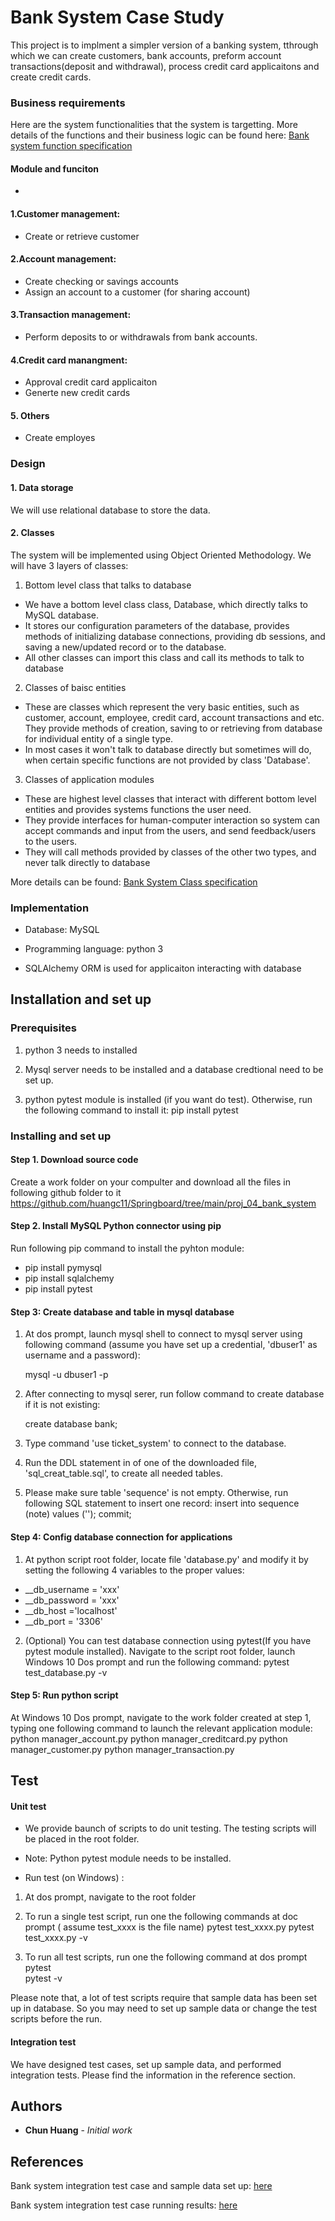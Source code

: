# Bank System Case Study


This project is to implment a simpler version of a banking system, tthrough which we can create customers, bank accounts, preform account transactions(deposit and withdrawal), process credit card applicaitons and create credit cards.


### Business requirements

Here are the system functionalities that the system is targetting. More details of the functions and their business logic can be found here: 
[Bank system function specification](https://github.com/huangc11/Springboard/blob/main/proj_04_bank_system/doc/OOP%20Project%20banking%20system%20function%20specification.pdf)

#### Module and funciton  
- 
#### 1.Customer management: 
- Create or retrieve customer
#### 2.Account management: 
- Create checking or savings accounts
- Assign an account to a customer (for sharing account)
#### 3.Transaction management: 
- Perform deposits to or withdrawals from bank accounts.
####  4.Credit card manangment:
- Approval credit card applicaiton
- Generte new credit cards
####  5. Others
- Create employes


### Design 

#### 1. Data storage

   We will use relational database to store the data. 

#### 2. Classes

   The system will be implemented using  Object Oriented Methodology.  We will have 3 layers of classes:

1. Bottom level class that talks to database
-  We have a bottom level class class,  Database, which directly talks to  MySQL database. 
-  It stores our configuration parameters of the database,  provides methods of initializing database connections, providing db sessions,  and saving a new/updated record or to the database. 
-  All other classes can import this class and call its methods to talk to database


2. Classes of  baisc entities
- These are classes which represent the very basic entities, such as customer,  account, employee, credit card, account transactions and etc. They provide methods of creation, saving to or retrieving  from database for individual entity of a single type.  
- In most cases it won't talk to database directly but sometimes will do, when certain specific functions are not provided by class 'Database'.


3.  Classes of  application modules
- These are highest  level classes that interact with different bottom level entities and provides systems functions the user need.  
- They provide interfaces for human-computer interaction so system can accept commands and input from the users, and send feedback/users to the users.
- They will call methods provided by classes of the other two types, and never talk directly to database


More details can be found: [Bank System Class specification](https://github.com/huangc11/Springboard/blob/main/proj_04_bank_system/doc/OOP%20Project%20bank%20system%20class%20specification.pdf)



### Implementation
	
- Database: MySQL
	
- Programming language: python 3
	
- SQLAlchemy ORM is used for applicaiton interacting with database


## Installation and set up


### Prerequisites

1. python 3 needs to installed  

2. Mysql server needs to be installed and a database credtional need to be set up. 

3. python pytest module is installed (if you want do test). Otherwise, run the following command to install it:
pip install pytest


### Installing and set up


#### Step 1. Download source code
Create a work folder on your compulter and download all the files in following github folder to it
https://github.com/huangc11/Springboard/tree/main/proj_04_bank_system



#### Step 2. Install MySQL Python connector using pip
Run following  pip command to install the pyhton module:
- pip install pymysql
- pip install sqlalchemy
- pip install pytest


#### Step 3: Create database and table in mysql database

 1) At dos prompt,  launch mysql shell to connect to mysql server using following command (assume you have set up a credential,  'dbuser1' as username and a password):
 
     mysql -u dbuser1 -p
 
 2) After  connecting to mysql serer, run follow command to create database if it is not existing:
 
     create database bank;
  
 3) Type command 'use ticket_system' to connect to the database.
 
 4) Run the DDL statement in  of one of the downloaded file, 'sql_creat_table.sql',  to create all needed tables.
 
 5) Please make sure table 'sequence' is not empty.  Otherwise, run following SQL statement to insert one record:
     insert into sequence (note) values ('');
     commit;
 
#### Step 4: Config database connection for applications
1) At python script root folder, locate file 'database.py' and modify it by setting the following 4 variables to the proper values:
-  __db_username = 'xxx'
-  __db_password = 'xxx'
-  __db_host ='localhost'
-  __db_port = '3306'
  
2) (Optional) You can  test database connection using pytest(If you have pytest module installed). Navigate to the script root folder, launch Windows 10 Dos prompt and run the following command:
pytest  test_database.py -v



#### Step 5: Run python script

At Windows 10 Dos prompt, navigate to the work folder created at step 1, typing one following command to launch the relevant application module:
python  manager_account.py
python manager_creditcard.py
python  manager_customer.py
python manager_transaction.py

 
 
## Test

#### Unit test

- We provide baunch of scripts to do unit testing.  The testing scripts will be placed in the root folder.

- Note:  Python pytest module needs to be installed. 

- Run test (on Windows) :

1) At  dos prompt, navigate to the root folder

2) To run a single test script, run one the following commands at doc prompt ( assume test_xxxx is the file name)
  pytest test_xxxx.py 
  pytest test_xxxx.py -v
  
  
3) To run all test scripts, run one the following command at dos prompt
  pytest   
  pytest -v
 
 
Please note that, a lot of test scripts require that sample data has been set up in database.  So you may need to set up sample data or change the test scripts before the run.


#### Integration test

We have designed test cases, set up sample data, and performed integration tests.  Please find the information in the reference section. 

## Authors

* **Chun Huang** - *Initial work* 

## References

Bank system integration test case and sample data set up: [here](https://github.com/huangc11/Springboard/blob/main/proj_04_bank_system/doc/OOP%20Project%20integration%20test%20case%20and%20sample%20data.pdf)

Bank system integration test case running results: [here](https://github.com/huangc11/Springboard/blob/main/proj_04_bank_system/doc/OOP%20project%20integration%20test%20case%20running%20result.pdf)

